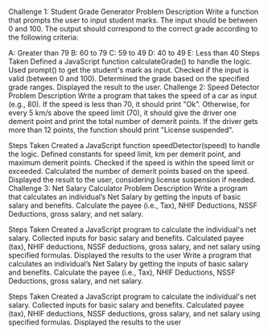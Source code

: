 Challenge 1: Student Grade Generator
Problem Description
Write a function that prompts the user to input student marks. The input should be between 0 and 100. The output should correspond to the correct grade according to the following criteria:

A: Greater than 79
B: 60 to 79
C: 59 to 49
D: 40 to 49
E: Less than 40
Steps Taken
Defined a JavaScript function calculateGrade() to handle the logic.
Used prompt() to get the student's mark as input.
Checked if the input is valid (between 0 and 100).
Determined the grade based on the specified grade ranges.
Displayed the result to the user.
Challenge 2: Speed Detector
Problem Description
Write a program that takes the speed of a car as input (e.g., 80). If the speed is less than 70, it should print "Ok". Otherwise, for every 5 km/s above the speed limit (70), it should give the driver one demerit point and print the total number of demerit points. If the driver gets more than 12 points, the function should print "License suspended".

Steps Taken
Created a JavaScript function speedDetector(speed) to handle the logic.
Defined constants for speed limit, km per demerit point, and maximum demerit points.
Checked if the speed is within the speed limit or exceeded.
Calculated the number of demerit points based on the speed.
Displayed the result to the user, considering license suspension if needed.
Challenge 3: Net Salary Calculator
Problem Description
Write a program that calculates an individual’s Net Salary by getting the inputs of basic salary and benefits. Calculate the payee (i.e., Tax), NHIF Deductions, NSSF Deductions, gross salary, and net salary.

Steps Taken
Created a JavaScript program to calculate the individual's net salary.
Collected inputs for basic salary and benefits.
Calculated payee (tax), NHIF deductions, NSSF deductions, gross salary, and net salary using specified formulas.
Displayed the results to the user
Write a program that calculates an individual’s Net Salary by getting the inputs of basic salary and benefits. Calculate the payee (i.e., Tax), NHIF Deductions, NSSF Deductions, gross salary, and net salary.

Steps Taken
Created a JavaScript program to calculate the individual's net salary.
Collected inputs for basic salary and benefits.
Calculated payee (tax), NHIF deductions, NSSF deductions, gross salary, and net salary using specified formulas.
Displayed the results to the user
